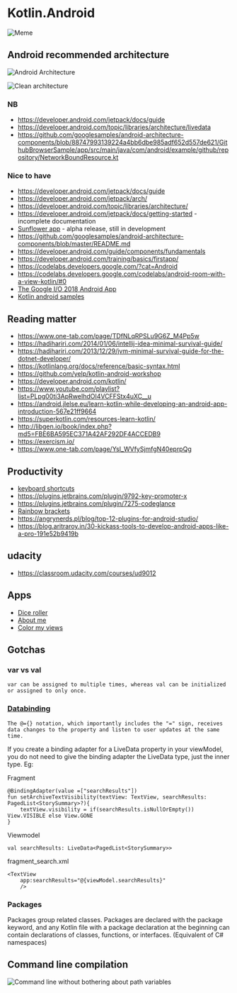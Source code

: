 # Kotlin.Android

![Meme](https://cdn-images-1.medium.com/max/1600/0*fg_6c7tcoexdgSng.jpg)

## Android recommended architecture

![Android Architecture](https://developer.android.com/topic/libraries/architecture/images/final-architecture.png)

![Clean architecture](https://raw.githubusercontent.com/android10/Sample-Data/master/Android-CleanArchitecture-Kotlin/architecture/clean_architecture_reloaded_main.png)

### NB
* https://developer.android.com/jetpack/docs/guide
* https://developer.android.com/topic/libraries/architecture/livedata
* https://github.com/googlesamples/android-architecture-components/blob/88747993139224a4bb6dbe985adf652d557de621/GithubBrowserSample/app/src/main/java/com/android/example/github/repository/NetworkBoundResource.kt

### Nice to have

* https://developer.android.com/jetpack/docs/guide
* https://developer.android.com/jetpack/arch/
* https://developer.android.com/topic/libraries/architecture/
* https://developer.android.com/jetpack/docs/getting-started - incomplete documentation
* [Sunflower app](https://github.com/googlesamples/android-sunflower) - alpha release, still in development
* https://github.com/googlesamples/android-architecture-components/blob/master/README.md
* https://developer.android.com/guide/components/fundamentals
* https://developer.android.com/training/basics/firstapp/
* https://codelabs.developers.google.com/?cat=Android
* https://codelabs.developers.google.com/codelabs/android-room-with-a-view-kotlin/#0
* [The Google I/O 2018 Android App ](https://github.com/google/iosched)
* [Kotlin android samples](https://developer.android.com/samples/?language=kotlin)

## Reading matter
* https://www.one-tab.com/page/TDfNLqRPSLu9G6Z_M4Pp5w
* https://hadihariri.com/2014/01/06/intellij-idea-minimal-survival-guide/
* https://hadihariri.com/2013/12/29/jvm-minimal-survival-guide-for-the-dotnet-developer/
* https://kotlinlang.org/docs/reference/basic-syntax.html
* https://github.com/yelp/kotlin-android-workshop
* https://developer.android.com/kotlin/
* https://www.youtube.com/playlist?list=PLpg00ti3ApRweIhdOI4VCFFStx4uXC__u
* https://android.jlelse.eu/learn-kotlin-while-developing-an-android-app-introduction-567e21ff9664
* https://superkotlin.com/resources-learn-kotlin/
* http://libgen.io/book/index.php?md5=FBE6BA595EC371A42AF292DF4ACCEDB9
* https://exercism.io/
* https://www.one-tab.com/page/YsI_WVfySjmfgN40eprpQg

## Productivity
* [keyboard shortcuts](https://developer.android.com/studio/intro/keyboard-shortcuts)
* https://plugins.jetbrains.com/plugin/9792-key-promoter-x
* https://plugins.jetbrains.com/plugin/7275-codeglance
* [Rainbow brackets](https://plugins.jetbrains.com/plugin/10080-rainbow-brackets)
* https://angrynerds.pl/blog/top-12-plugins-for-android-studio/
* https://blog.aritraroy.in/30-kickass-tools-to-develop-android-apps-like-a-pro-191e52b9419b

## udacity
* https://classroom.udacity.com/courses/ud9012

## Apps

* [Dice roller](https://github.com/asterixorobelix/Kotlin.Android/tree/master/udacity/DevelopingAndroidAppswithKotlin/diceRoller)
* [About me](https://github.com/asterixorobelix/Kotlin.Android/tree/master/udacity/DevelopingAndroidAppswithKotlin/AboutMe)
* [Color my views](https://github.com/asterixorobelix/Kotlin.Android/tree/master/udacity/DevelopingAndroidAppswithKotlin/ColorMyViews)


## Gotchas

### var vs val
    var can be assigned to multiple times, whereas val can be initialized or assigned to only once.
### [Databinding](https://developer.android.com/topic/libraries/data-binding/two-way)
    The @={} notation, which importantly includes the "=" sign, receives data changes to the property and listen to user updates at the same time.
    
If you create a binding adapter for a LiveData property in your viewModel, you do not need to give the binding adapter the LiveData type, just the inner type. Eg:

Fragment
```
@BindingAdapter(value =["searchResults"])
fun setArchiveTextVisibility(textView: TextView, searchResults: PagedList<StorySummary>?){
    textView.visibility = if(searchResults.isNullOrEmpty()) View.VISIBLE else View.GONE
}
```

Viewmodel
```
val searchResults: LiveData<PagedList<StorySummary>>
```

fragment_search.xml
```
<TextView
    app:searchResults="@{viewModel.searchResults}"
    />
```
    
### Packages
Packages group related classes. Packages are declared with the package keyword, and any Kotlin file with a package declaration at the beginning can contain declarations of classes, functions, or interfaces. 
(Equivalent of C# namespaces)
    
## Command line compilation
![Command line without bothering about path variables](https://drive.google.com/uc?export=view&id=1447LFz3pLuU9s5dG1kTVjU97a6EJG6Sg)

